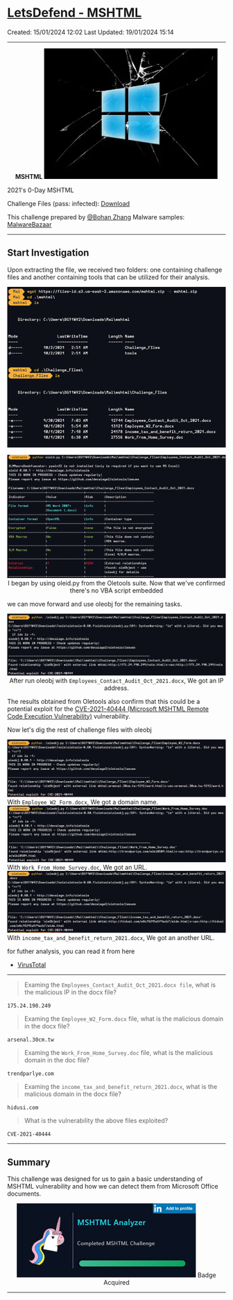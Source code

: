 # [LetsDefend - MSHTML](https://app.letsdefend.io/challenge/mshtml)
Created: 15/01/2024 12:02
Last Updated: 19/01/2024 15:14
* * *
<div align=center>

**MSHTML**
![1de1cf4534d94c2ca91bd78076294d05.png](/_resources/1de1cf4534d94c2ca91bd78076294d05.png)
</div>

2021's 0-Day MSHTML

Challenge Files (pass: infected): [Download](https://files-ld.s3.us-east-2.amazonaws.com/mshtml.zip)

This challenge prepared by [@Bohan Zhang](https://www.linkedin.com/in/bohan-zhang-078751137/) Malware samples: [MalwareBazaar](https://bazaar.abuse.ch/)
* * *
## Start Investigation
Upon extracting the file, we received two folders: one containing challenge files and another containing tools that can be utilized for their analysis.

<div align=center>

![af96f302ff0cf6b5c4c9d95a78f7ae28.png](/_resources/af96f302ff0cf6b5c4c9d95a78f7ae28.png)

![baf66f06e43cf396625d611ef90d16c4.png](/_resources/baf66f06e43cf396625d611ef90d16c4.png)
I began by using oleid.py from the Oletools suite. Now that we've confirmed there's no VBA script embedded
</div>

we can move forward and use oleobj for the remaining tasks.

<div align=center>

![16ebfa829d101d88e8a0edeccfad1f88.png](/_resources/16ebfa829d101d88e8a0edeccfad1f88.png)
After run oleobj with `Employees_Contact_Audit_Oct_2021.docx`, We got an IP address.
</div>

The results obtained from Oletools also confirm that this could be a potential exploit for the [CVE-2021-40444 (Microsoft MSHTML Remote Code Execution Vulnerability)](https://msrc.microsoft.com/update-guide/vulnerability/CVE-2021-40444) vulnerability.

Now let's dig the rest of challenge files with oleobj
<div>

![f6e9eba1e6494839880100527c75f275.png](/_resources/f6e9eba1e6494839880100527c75f275.png)
With `Employee_W2_Form.docx`, We got a domain name.
![3affda14e175713ee3e22810d1174e56.png](/_resources/3affda14e175713ee3e22810d1174e56.png)
With `Work_From_Home_Survey.doc`, We got an URL.
![291f0c764a7bbb9f1e5f4dab0c713f14.png](/_resources/291f0c764a7bbb9f1e5f4dab0c713f14.png)
With `income_tax_and_benefit_return_2021.docx`, We got an another URL.
</div>

for futher analysis, you can read it from here 
- [VirusTotal](https://www.virustotal.com/gui/file/ed2b9e22aef3e545814519151528b2d11a5e73d1b2119c067e672b653ab6855a/behavior)

* * *
> Examing the `Employees_Contact_Audit_Oct_2021.docx file`, what is the malicious IP in the docx file?
```
175.24.190.249
```

> Examing the `Employee_W2_Form.docx` file, what is the malicious domain in the docx file?
```
arsenal.30cm.tw
```

>Examing the `Work_From_Home_Survey.doc` file, what is the malicious domain in the doc file?
```
trendparlye.com
```

>Examing the `income_tax_and_benefit_return_2021.docx`, what is the malicious domain in the docx file?
```
hidusi.com
```

>What is the vulnerability the above files exploited?
```
CVE-2021-40444
```

* * *
## Summary
This challenge was designed for us to gain a basic understanding of MSHTML vulnerability and how we can detect them from Microsoft Office documents.

<div align=center>

![f51501f080f201a5258e81f6243f242e.png](/_resources/f51501f080f201a5258e81f6243f242e.png)
Badge Acquired
</div>

* * *